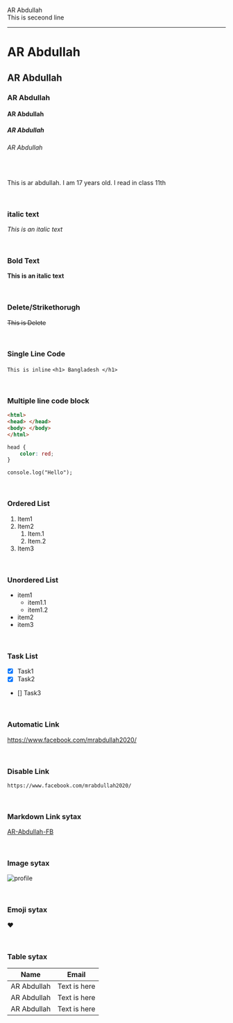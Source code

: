 <!--markdown tutorial-->

AR Abdullah <br/>
 This is seceond line

 ---

 # AR Abdullah
 ## AR Abdullah
 ### AR Abdullah
 #### AR Abdullah
 ##### AR Abdullah
 ###### AR Abdullah

</br>



<p> This is ar abdullah. I am 17 years old. I read in class 11th</p>

</br>




### italic text
_This is an italic text_

</br>



### Bold Text
__This is an italic text__

</br>



 ### Delete/Strikethorugh
~~This is Delete~~

</br>



### Single Line Code
`This is inline`
`<h1> Bangladesh </h1>`

</br>



### Multiple line code block
```html
<html>
<head> </head>
<body> </body>
</html>
```
```CSS
head {
    color: red;
}
```
```JS
console.log("Hello");
```

</br>



### Ordered List
1. Item1
2. Item2
    1. Item.1
    2. Item.2
3. Item3

</br>



### Unordered List
- item1
    - item1.1
    - item1.2
- item2
- item3

</br>



### Task List
- [x] Task1
- [x] Task2
- [] Task3

</br>



### Automatic Link
https://www.facebook.com/mrabdullah2020/

</br>



### Disable Link
`https://www.facebook.com/mrabdullah2020/`


</br>



### Markdown Link sytax
[AR-Abdullah-FB](https://www.facebook.com/mrabdullah2020/)


</br>



### Image sytax
![profile](./images/alteredsnaps.jpg)


</br>



### Emoji sytax
❤️

</br>




### Table sytax
| Name | Email |
| ----- | ------ |
| AR Abdullah | Text is here |
| AR Abdullah | Text is here |
| AR Abdullah | Text is here |


</br>

